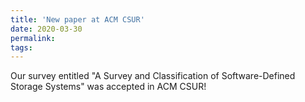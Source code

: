 ```yaml
---
title: 'New paper at ACM CSUR'
date: 2020-03-30
permalink:
tags:
---
```


Our survey entitled "A Survey and Classification of Software-Defined Storage Systems" was accepted in ACM CSUR!